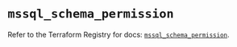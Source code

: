 # `mssql_schema_permission`

Refer to the Terraform Registry for docs: [`mssql_schema_permission`](https://registry.terraform.io/providers/pgssoft/mssql/0.6.0/docs/resources/schema_permission).
